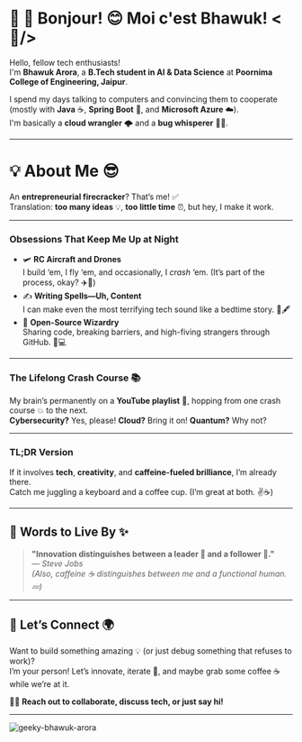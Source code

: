 # 🌟 💫 Bonjour! 😊 Moi c'est Bhawuk! <🤠/>

Hello, fellow tech enthusiasts!  
I'm **Bhawuk Arora**, a **B.Tech student in AI & Data Science** at **Poornima College of Engineering, Jaipur**.  

I spend my days talking to computers and convincing them to cooperate (mostly with **Java** ☕, **Spring Boot** 🥾, and **Microsoft Azure** ☁️).  
I'm basically a **cloud wrangler** 🌩️ and a **bug whisperer** 🐛🔧.

---
# 💡 **About Me** 😎  

An **entrepreneurial firecracker**? That’s me! ✅  
Translation: **too many ideas** 💡, **too little time** ⏰, but hey, I make it work.  

---

### **Obsessions That Keep Me Up at Night**  
- 🛩️ **RC Aircraft and Drones**  
   I build ‘em, I fly ‘em, and occasionally, I *crash* ‘em. (It’s part of the process, okay? ✈️🚀)  
- ✍️ **Writing Spells—Uh, Content**  
   I can make even the most terrifying tech sound like a bedtime story. 📜🖋️  
- 🤝 **Open-Source Wizardry**  
   Sharing code, breaking barriers, and high-fiving strangers through GitHub. 🤗💻  

---

### **The Lifelong Crash Course** 📚  
My brain’s permanently on a **YouTube playlist** 🎥, hopping from one crash course 💥 to the next.  
**Cybersecurity?** Yes, please! **Cloud?** Bring it on! **Quantum?** Why not?  

---

### **TL;DR Version**  
If it involves **tech**, **creativity**, and **caffeine-fueled brilliance**, I’m already there.  
Catch me juggling a keyboard and a coffee cup. (I’m great at both. ✌️☕)  



---

## 🌟 Words to Live By ✨

> **"Innovation distinguishes between a leader 👑 and a follower 🐑."**  
> — *Steve Jobs*  
> *(Also, caffeine ☕ distinguishes between me and a functional human. 💤)*

---

## 🚀 Let’s Connect 🌍

Want to build something amazing 💡 (or just debug something that refuses to work)?  
I’m your person! Let’s innovate, iterate 🔄, and maybe grab some coffee ☕ while we’re at it.  

🎉👋 **Reach out to collaborate, discuss tech, or just say hi!**

---

<p align="left"> <img src="https://komarev.com/ghpvc/?username=geeky-bhawuk-arora&label=Profile%20views&color=0e75b6&style=flat" alt="geeky-bhawuk-arora" /> </p>





